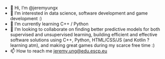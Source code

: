 - 👋 Hi, I’m @jeremyungx
- 👀 I’m interested in data science, software development and game development :)
- 🌱 I’m currently learning C++ / Python
- 💞️ I’m looking to collaborate on finding better predictive models for both supervised and unsupervised learning, building efficient and effective software solutions using C++, Python, HTML/CSS/JS (and Kotlin ? learning atm), and making great games during my scarce free time :)
- 📫 How to reach me jeremy.ung@edu.escp.eu

<!---
Jay-BlazingMoon/Jay-BlazingMoon is a ✨ special ✨ repository because its `README.md` (this file) appears on your GitHub profile.
You can click the Preview link to take a look at your changes.
--->
